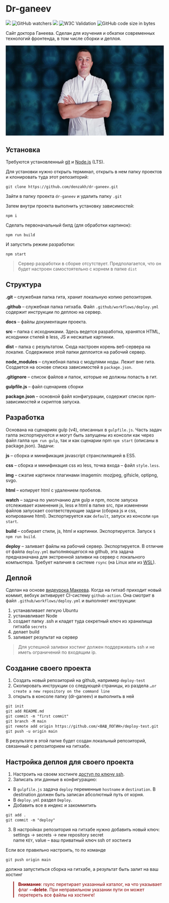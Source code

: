 # Dr-ganeev

![](https://img.shields.io/github/last-commit/denzakh/dr-ganeev.svg) 
![GitHub watchers](https://img.shields.io/github/watchers/denzakh/dr-ganeev?color=yellow&label=watch)
![](https://img.shields.io/badge/license-Apache%202-blue.svg) 
![W3C Validation](https://img.shields.io/w3c-validation/html?targetUrl=https%3A%2F%2Fdr-ganeev.ru%2F)
![GitHub code size in bytes](https://img.shields.io/github/languages/code-size/denzakh/dr-ganeev?color=9cf)

Сайт доктора Ганеева. Сделан для изучения и обкатки современных технологий фронтенда, в том числе сборки и деплоя.

![](https://raw.githubusercontent.com/denzakh/dr-ganeev/master/docs/promo.jpg)

## Установка

Требуются установленный [git](http://git-scm.com/downloads) и [Node.js](https://nodejs.org/en/download/) (LTS).

Для установки нужно открыть терминал, открыть в нем папку проектов и клонировать туда этот репозиторий: 

```
git clone https://github.com/denzakh/dr-ganeev.git
```
Зайти в папку проекта `dr-ganeev` и удалить папку `.git`

Затем внутри проекта выполнить установку зависимостей:
```
npm i
```
Сделать первоначальный билд (для обработки картинок):
```
npm run build
```
И запустить режим разработки:
```
npm start
```
> Сервер разработки в сборке отсутствует. Предполагается, что он будет настроен самостоятельно с корнем в папке `dist`

## Структура

**.git** – служебная папка гита, хранит локальную копию репозитория.

**.github** – служебная папка гитхаба. Файл `.github/workflows/deploy.yml` содержит инструкции по деплою на сервер.

**docs** – файлы документации проекта. 

**src** – папка с исходниками. Здесь ведется разработка, хранятся HTML, исходники стилей в less, JS и несжатые картинки.

**dist** – папка с результатом. Сюда настроен корень веб-сервера на локалке. Содержимое этой папки деплоится на рабочий сервер.

**node_modules** – служебная папка с модулями ноды. Лежит вне гита. Создается на основе списка зависимостей в `package.json`.

**.gitignore** – список файлов и папок, которые не должны попасть в гит.

**gulpfile.js** – файл сценариев сборки

**package.json** – основной файл конфигурации, содержит список npm-зависимостей и скриптов запуска.

## Разработка

Основана на сценариях gulp (v4), описанных в `gulpfile.js`. Часть задач галпа экспортируются и могут быть запущены из консоли как через файл галпа 
`npm run gulp`, так и как сценарии npm `npm start` (описаны в package.json). Задачи:

**js** – сборка и минификация javascript cтранспиляцией в ES5.

**css** – сборка и минификация css из less, точка входа – файл `style.less`. 

**img** – сжатие картинок плагинами imagemin: mozjpeg, gifsicle, optipng, svgo.

**html** – копирует html c удалением пробелов.

**watch** – задача по умолчанию для gulp и npm, после запуска отслеживает изменения js, less и html в папке src, при изменении файлов запускает соответствующие задачи (сборка js и css, копирование html). Экспортируется как `default`, запуск из консоли `npm start`.

**build** – собирает стили, js, html и картинки. Экспортируется. Запуск `$ npm run build`.

**deploy** – заливает файлы на рабочий сервер. Экспортируется. В отличие от файла `deploy.yml` выполняющегося на github, эта задача предназначана для экстренной заливки на сервер с локального компьютера. Требует наличия в системе `rsync` (на Linux или из [WSL](https://youtu.be/HYuFw-YldjU)). 

## Деплой

Сделан на основе [видеурока Макеева](https://youtu.be/hevU4NdIsoU). Когда на гитхаб приходит новый коммит, вебхук активирует CI-систему `github-action`. Она смотрит в файл `.github/workflows/deploy.yml` и выполняет инструкции:

1. устанавливает легкую Ubuntu
2. устанавливает Node
3. создает папку .ssh и кладет туда секретный ключ из хранилища гитхаба `secrets`
4. делает build 
5. заливает результат на сервер

> Для успешной заливки хостинг должен поддерживать ssh и не иметь ограничений по входящим ip.

## Создание своего проекта

1. Создать новый репозиторий на github, например `deploy-test`
2. Скопировать инструкции со следующей страницы, из раздела 
`…or create a new repository on the command line`
3. открыть в консоле папку (dr-ganeev) и выполнить в ней
```node
git init
git add README.md
git commit -m "first commit"
git branch -M main
git remote add origin https://github.com/<ВАШ_ЛОГИН>/deploy-test.git
git push -u origin main
```
В результате в этой папке будет создан локальный репозиторий, связанный с репозиторием на гитхабе.

## Настройка деплоя для своего проекта

1. Настроить на своем хостинге [доступ по ключу ssh](https://firstvds.ru/technology/dobavit-ssh-klyuch).
2. Записать эти данные в конфигурацию:  
- В `gulpfile.js` задача `deploy` переменные `hostname` и `destination`. В destination должен быть записан абсолютный путь от корня.  
- В `deploy.yml` раздел `Deploy`.
- Добавить все в индекс и закоммитить
```node
git add .
git commit -m "deploy"
```
3. В настройках репозитория на гитхабе нужно добавить новый ключ:  
settings -> secrets -> new repository secret  
name `KEY`, value – ваш приватный ключ ssh от хостинга

Если все правильно настроить, то по команде 
```node
git push origin main
```
должна запуститься сборка на гитхабе, а результат быть залит на ваш хостинг
<blockquote class="dg-alert"> <b>Внимание</b>: rsync перетирает указанный каталог, на что указывает флаг <b>--delete</b>. При неправильном указании пути он может перетереть все файлы на хостинге!
</blockquote>

<style>
.dg-alert {
    border-left-color: darkred; 
    color: darkred;
}
</style>   